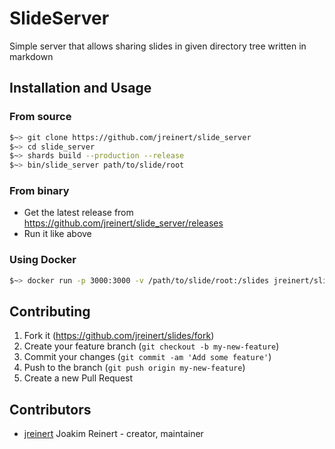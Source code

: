 # SlideServer

Simple server that allows sharing slides in given directory tree written in
markdown

## Installation and Usage

### From source

```bash
$~> git clone https://github.com/jreinert/slide_server
$~> cd slide_server
$~> shards build --production --release
$~> bin/slide_server path/to/slide/root
```

### From binary

- Get the latest release from https://github.com/jreinert/slide_server/releases
- Run it like above

### Using Docker

```bash
$~> docker run -p 3000:3000 -v /path/to/slide/root:/slides jreinert/slide_server
```

## Contributing

1. Fork it (<https://github.com/jreinert/slides/fork>)
2. Create your feature branch (`git checkout -b my-new-feature`)
3. Commit your changes (`git commit -am 'Add some feature'`)
4. Push to the branch (`git push origin my-new-feature`)
5. Create a new Pull Request

## Contributors

- [jreinert](https://github.com/jreinert) Joakim Reinert - creator, maintainer
